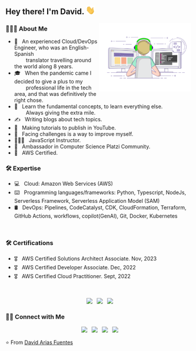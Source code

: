 <h2> Hey there! I'm David. <img src="https://raw.githubusercontent.com/devarias/devarias/main/Hi.gif" width="25"></h2>
<img align="right" alt="GIF" src="https://raw.githubusercontent.com/devarias/devarias/main/home.gif" width="250"/>

<h3> 👨🏻‍💻 About Me </h3>

- 🤔 &nbsp; An experienced Cloud/DevOps Engineer, who was an English-Spanish </br> &nbsp; &nbsp; &nbsp; &nbsp; translator travelling around the world along 8 years.
- 🎓 &nbsp; When the pandemic came I decided to give a plus to my </br> &nbsp; &nbsp; &nbsp; &nbsp; professional life in the tech area, and that was definitively the right chose.
- 🌱 &nbsp; Learn the fundamental concepts, to learn everything else. </br> &nbsp; &nbsp; &nbsp; &nbsp; Always giving the extra mile.
- ✍️ &nbsp; Writing blogs about tech topics.
- 🎥 &nbsp; Making tutorials to publish in YouTube. 
- 🍕 &nbsp; Facing challenges is a way to improve myself.
- 👨🏼‍🏫 &nbsp; JavaScript Instructor.
- 🦉 &nbsp; Ambassador in Computer Science Platzi Community.
- 🤖 &nbsp; AWS Certified.

<h3>🛠 Expertise </h3>

- 💻 &nbsp; Cloud: Amazon Web Services (AWS)
- ⌨️ &nbsp; Programming languages/frameworks: Python, Typescript, NodeJs, Serverless Framework, Serverless Application Model (SAM)
- 🛢 &nbsp; DevOps: Pipelines, CodeCatalyst, CDK, CloudFormation, Terraform, GitHub Actions, workflows, copilot(GenAI), Git, Docker, Kubernetes

</br>

<h3>🛠 Certifications </h3>

- 🎖️ &nbsp; AWS Certified Solutions Architect Associate. Nov, 2023
- 🎖️ &nbsp; AWS Certified Developer Associate. Dec, 2022
- 🎖️ &nbsp; AWS Certified Cloud Practitioner. Sept, 2022

</br>

<p align="center">
&nbsp; <a href="https://www.credly.com/earner/earned/badge/745c2d17-d5ec-4d82-b4d9-c2bedfdce01e" target="_blank" rel="noopener noreferrer"><img src="https://images.credly.com/size/680x680/images/00634f82-b07f-4bbd-a6bb-53de397fc3a6/image.png" width="200" /></a>
&nbsp; <a href="https://www.credly.com/earner/earned/badge/deef9851-a84b-45cd-962f-e6e6611e2633" target="_blank" rel="noopener noreferrer"><img src="https://images.credly.com/size/680x680/images/b9feab85-1a43-4f6c-99a5-631b88d5461b/image.png"  width="200" /></a>
&nbsp; <a href="https://www.credly.com/earner/earned/badge/14f345f0-8e26-4ff7-8ae2-cfbcbf901dbe" target="_blank" rel="noopener noreferrer"><img src="https://images.credly.com/size/680x680/images/0e284c3f-5164-4b21-8660-0d84737941bc/image.png" width="200" /></a>
</p>

<h3> 🤝🏻 Connect with Me </h3>

<p align="center">
&nbsp; <a href="https://www.youtube.com/user/@devarias" target="_blank" rel="noopener noreferrer"><img src="https://img.icons8.com/plasticine/2x/youtube-music.png" width="50" /></a>
&nbsp; <a href="https://www.linkedin.com/in/devarias/" target="_blank" rel="noopener noreferrer"><img src="https://img.icons8.com/plasticine/100/000000/linkedin.png" width="50" /></a>
&nbsp; <a href="mailto:devarias90@gmail.com" target="_blank" rel="noopener noreferrer"><img src="https://img.icons8.com/plasticine/100/000000/gmail.png"  width="50" /></a>
&nbsp; <a href="https://devarias.medium.com/" target="_blank" rel="noopener noreferrer"><img src="https://img.icons8.com/bubbles/2x/medium-new.png" width="50" /></a>
</p>


⭐️ From [David Arias Fuentes](https://github.com/devarias)
